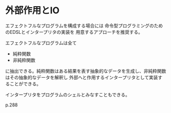 # 外部作用とIO

エフェクトフルなプログラムを構成する場合には
命令型プログラミングのためのEDSLとインタープリタの実装を
用意するアプローチを推奨する。

エフェクトフルなプログラムは全て

- 純粋関数
- 非純粋関数

に抽出できる。純粋関数はある結果を表す抽象的なデータを生成し、非純粋関数はその抽象的なデータを解釈し
外部へと作用するインタープリタとして実装することができる。

インタープリタをプログラムのシェルとみなすこともできる。

p.288

